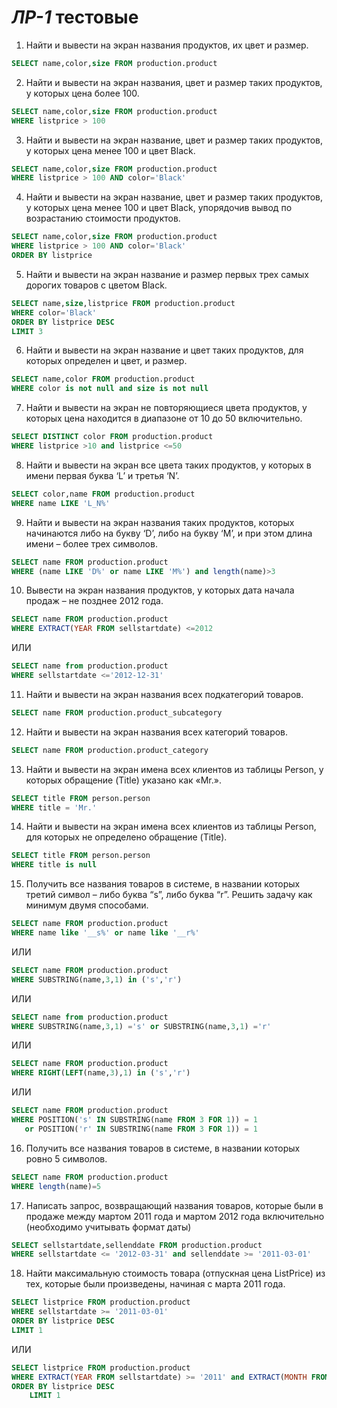 # *ЛР-1* тестовые

1. Найти и вывести на экран названия продуктов, их цвет и размер.  
```SQL
SELECT name,color,size FROM production.product
```
2. Найти и вывести на экран названия, цвет и размер таких продуктов, у которых цена более 100.  
```SQL
SELECT name,color,size FROM production.product
WHERE listprice > 100
```
3. Найти и вывести на экран название, цвет и размер таких продуктов, у которых цена менее 100 и цвет Black.  
```SQL
SELECT name,color,size FROM production.product
WHERE listprice > 100 AND color='Black'
```
4. Найти и вывести на экран название, цвет и размер таких продуктов, у которых цена менее 100 и цвет Black, упорядочив вывод по возрастанию стоимости продуктов.  
```SQL
SELECT name,color,size FROM production.product
WHERE listprice > 100 AND color='Black'
ORDER BY listprice
```
5. Найти и вывести на экран название и размер первых трех самых дорогих товаров с цветом Black.  
```SQL
SELECT name,size,listprice FROM production.product
WHERE color='Black'
ORDER BY listprice DESC
LIMIT 3
```
6. Найти и вывести на экран название и цвет таких продуктов, для которых определен и цвет, и размер.  
```SQL
SELECT name,color FROM production.product
WHERE color is not null and size is not null
```
7. Найти и вывести на экран не повторяющиеся цвета продуктов, у которых цена находится в диапазоне от 10 до 50 включительно.  
```SQL
SELECT DISTINCT color FROM production.product
WHERE listprice >10 and listprice <=50
```
8. Найти и вывести на экран все цвета таких продуктов, у которых в имени первая буква ‘L’ и третья ‘N’.  
```SQL
SELECT color,name FROM production.product
WHERE name LIKE 'L_N%'
```
9. Найти и вывести на экран названия таких продуктов, которых начинаются либо на букву ‘D’, либо на букву ‘M’, и при этом длина имени – более трех символов.  
```SQL
SELECT name FROM production.product
WHERE (name LIKE 'D%' or name LIKE 'M%') and length(name)>3
```
10. Вывести на экран названия продуктов, у которых дата начала продаж – не позднее 2012 года.  
```SQL
SELECT name FROM production.product
WHERE EXTRACT(YEAR FROM sellstartdate) <=2012
```
ИЛИ
```SQL
SELECT name from production.product
WHERE sellstartdate <='2012-12-31'
```
11. Найти и вывести на экран названия всех подкатегорий товаров.  
```SQL
SELECT name FROM production.product_subcategory
```
12. Найти и вывести на экран названия всех категорий товаров.  
```SQL
SELECT name FROM production.product_category
```
13. Найти и вывести на экран имена всех клиентов из таблицы Person, у которых обращение (Title) указано как «Mr.».  
```SQL
SELECT title FROM person.person
WHERE title = 'Mr.'
```
14. Найти и вывести на экран имена всех клиентов из таблицы Person, для которых не определено обращение (Title).  
```SQL
SELECT title FROM person.person
WHERE title is null
```
15. Получить все названия товаров в системе, в названии которых третий символ – либо буква “s”, либо буква “r”. Решить задачу как минимум двумя способами.  
```SQL
SELECT name FROM production.product
WHERE name like '__s%' or name like '__r%'
```
ИЛИ
```SQL
SELECT name FROM production.product
WHERE SUBSTRING(name,3,1) in ('s','r')
```
ИЛИ
```SQL
SELECT name from production.product
WHERE SUBSTRING(name,3,1) ='s' or SUBSTRING(name,3,1) ='r'
```
ИЛИ
```SQL
SELECT name FROM production.product
WHERE RIGHT(LEFT(name,3),1) in ('s','r')
```
ИЛИ
```SQL
SELECT name FROM production.product
WHERE POSITION('s' IN SUBSTRING(name FROM 3 FOR 1)) = 1
   or POSITION('r' IN SUBSTRING(name FROM 3 FOR 1)) = 1
```
16. Получить все названия товаров в системе, в названии которых ровно 5 символов.  
```SQL
SELECT name FROM production.product
WHERE length(name)=5
```
17. Написать запрос, возвращающий названия товаров, которые были в продаже между мартом 2011 года и мартом 2012 года включительно (необходимо учитывать формат даты)  
```SQL
SELECT sellstartdate,sellenddate FROM production.product
WHERE sellstartdate <= '2012-03-31' and sellenddate >= '2011-03-01'
```
18. Найти максимальную стоимость товара (отпускная цена ListPrice) из тех, которые были произведены, начиная с марта 2011 года.  
```SQL
SELECT listprice FROM production.product
WHERE sellstartdate >= '2011-03-01'
ORDER BY listprice DESC
LIMIT 1
```
ИЛИ
```SQL
SELECT listprice FROM production.product
WHERE EXTRACT(YEAR FROM sellstartdate) >= '2011' and EXTRACT(MONTH FROM sellstartdate)>='03' and EXTRACT(DAY FROM sellstartdate)>='01'
ORDER BY listprice DESC
    LIMIT 1
```